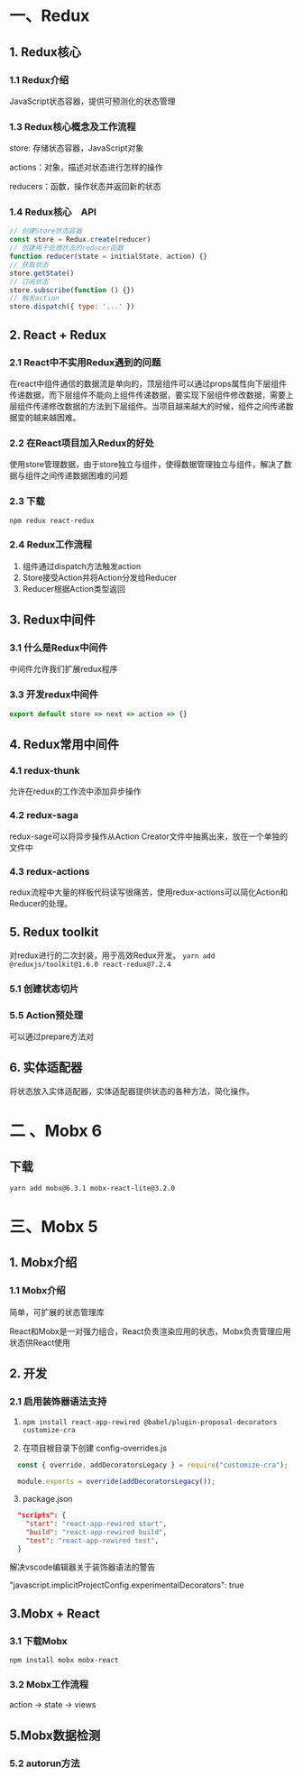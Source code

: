 # 一、Redux
## 1. Redux核心
### 1.1 Redux介绍
JavaScript状态容器，提供可预测化的状态管理
### 1.3 Redux核心概念及工作流程
store: 存储状态容器，JavaScript对象

actions：对象，描述对状态进行怎样的操作

reducers：函数，操作状态并返回新的状态
### 1.4 Redux核心　API
```JavaScript
// 创建Store状态容器
const store = Redux.create(reducer)
// 创建用于处理状态的reducer函数
function reducer(state = initialState, action) {}
// 获取状态
store.getState()
// 订阅状态
store.subscribe(function () {})
// 触发action
store.dispatch({ type: '...' })
```
## 2. React + Redux
### 2.1 React中不实用Redux遇到的问题
在react中组件通信的数据流是单向的，顶层组件可以通过props属性向下层组件传递数据，而下层组件不能向上组件传递数据，要实现下层组件修改数据，需要上层组件传递修改数据的方法到下层组件。当项目越来越大的时候，组件之间传递数据变的越来越困难。
### 2.2 在React项目加入Redux的好处
使用store管理数据，由于store独立与组件，使得数据管理独立与组件，解决了数据与组件之间传递数据困难的问题
### 2.3 下载
`npm redux react-redux`
### 2.4 Redux工作流程
1. 组件通过dispatch方法触发action
2. Store接受Action并将Action分发给Reducer
3. Reducer根据Action类型返回

## 3. Redux中间件
### 3.1 什么是Redux中间件
中间件允许我们扩展redux程序
### 3.3 开发redux中间件
```JavaScript
export default store => next => action => {}
```
## 4. Redux常用中间件
### 4.1 redux-thunk
允许在redux的工作流中添加异步操作
### 4.2 redux-saga
redux-sage可以将异步操作从Action Creator文件中抽离出来，放在一个单独的文件中
### 4.3 redux-actions
redux流程中大量的样板代码读写很痛苦，使用redux-actions可以简化Action和Reducer的处理。
## 5. Redux toolkit
对redux进行的二次封装，用于高效Redux开发。
`yarn add @reduxjs/toolkit@1.6.0 react-redux@7.2.4`
### 5.1 创建状态切片
### 5.5 Action预处理
可以通过prepare方法对
## 6. 实体适配器
将状态放入实体适配器，实体适配器提供状态的各种方法，简化操作。

# 二 、Mobx 6
## 下载
`yarn add mobx@6.3.1 mobx-react-lite@3.2.0`
# 三、Mobx 5
## 1. Mobx介绍
### 1.1 Mobx介绍
简单，可扩展的状态管理库

React和Mobx是一对强力组合，React负责渲染应用的状态，Mobx负责管理应用状态供React使用

## 2. 开发
### 2.1 启用装饰器语法支持
1. `npm install react-app-rewired @babel/plugin-proposal-decorators customize-cra`

2. 在项目根目录下创建 config-overrides.js
```JavaScript
  const { override, addDecoratorsLegacy } = require("customize-cra");

  module.exports = override(addDecoratorsLegacy());
```

3. package.json
```json
  "scripts": {
    "start": "react-app-rewired start",
    "build": "react-app-rewired build",
    "test": "react-app-rewired test",
  }
```
解决vscode编辑器关于装饰器语法的警告

"javascript.implicitProjectConfig.experimentalDecorators": true


## 3.Mobx + React
### 3.1 下载Mobx
`npm install mobx mobx-react`
### 3.2 Mobx工作流程
action -> state -> views

## 5.Mobx数据检测
### 5.2 autorun方法